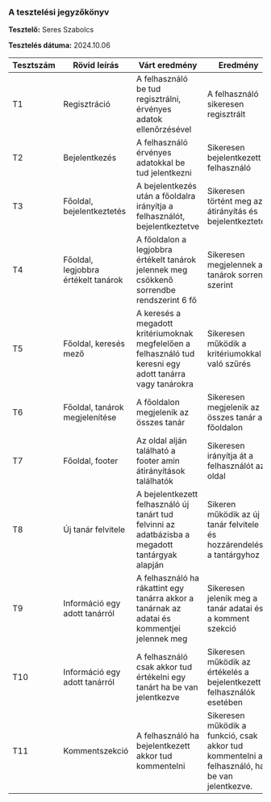 ### A tesztelési jegyzőkönyv

**Tesztelő:** Seres Szabolcs

**Tesztelés dátuma:** 2024.10.06

| Tesztszám | Rövid leírás | Várt eredmény | Eredmény | Megjegyzés |
| ----------|--------------|---------------|----------|----------- |
| T1 | Regisztráció | A felhasználó be tud regisztrálni, érvényes adatok ellenőrzésével | A felhasználó sikeresen regisztrált | Nem találtam problémát |
| T2 | Bejelentkezés | A felhasználó érvényes adatokkal be tud jelentkezni | Sikeresen bejelentkezett a felhasználó | Nem találtam problémát|
| T3 | Főoldal, bejelentkeztetés | A bejelentkezés után a főoldalra irányítja a felhasználót, bejelentkeztetve | Sikeresen történt meg az átirányítás és bejelentkeztetés | Nem találtam problémát |
| T4 | Főoldal, legjobbra értékelt tanárok | A főoldalon a legjobbra értékelt tanárok jelennek meg csökkenő sorrendbe rendszerint 6 fő | Sikeresen megjelennek a tanárok sorrend szerint | Nem találtam problémát|
| T5 | Főoldal, keresés mező | A keresés a megadott kritériumoknak megfelelően a felhasználó tud keresni egy adott tanárra vagy tanárokra | Sikeresen működik a kritériumokkal való szűrés | Nem találtam problémát|
| T6 | Főoldal, tanárok megjelenítése | A főoldalon megjelenik az összes tanár | Sikeresen megjelenik az összes tanár a főoldalon | Nem találtam problémát |
| T7 | Főoldal, footer | Az oldal alján található a footer amin átirányítások találhatók | Sikeresen irányítja át a felhasználót az oldal | Nem találtam problémát |
| T8 | Új tanár felvitele | A bejelentkezett felhasználó új tanárt tud felvinni az adatbázisba a megadott tantárgyak alapján | Sikeren működik az új tanár felvitele és hozzárendelése a tantárgyhoz | Nem találtam problémát| 
| T9 | Információ egy adott tanárról | A felhasználó ha rákattint egy tanárra akkor a tanárnak az adatai és kommentjei jelennek meg | Sikeresen jelenik meg a tanár adatai és a komment szekció | Nem találtam problémát |
| T10 | Információ egy adott tanárról | A felhasználó csak akkor tud értékelni egy tanárt ha be van jelentkezve | Sikeresen működik az értékelés a bejelentkezett felhasználók esetében | Nem találtam problémát |
| T11 | Kommentszekció | A felhasználó ha bejelentkezett akkor tud kommentelni | Sikeresen működik a funkció, csak akkor tud kommentelni a felhasználó, ha be van jelentkezve. | Nem találtam problémát |
